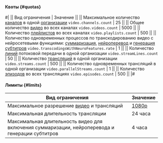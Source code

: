 #### Квоты {#quotas}

#|
|| Вид ограничения | Значение ||
|| Максимальное количество [каналов](../video/concepts/index.md#channels) в одной [организации](../organization/quickstart.md)
`video.channels.count` | 25 ||
|| Общее количество [видео](../video/concepts/videos.md) во всех каналах
`video.videos.count` | 5000 ||
|| Количество [плейлистов](../video/concepts/playlists.md) во всех каналах
`video.playlists.count` | 500 ||
|| Количество одновременных процессов по транскодированию видео с нейросетевыми функциями: [суммаризация](../video/concepts/videos.md#summarization), [нейроперевод](../video/concepts/videos.md#stranslation) и [генерация субтитров](../video/concepts/videos.md#subtitles)
`video.transcodingsWithNeuroFeatures.rate` | 1 ||
|| Количество [линий](../video/concepts/streams.md#lines) потоковой передачи в одной организации
`video.streamLines.count` | 50 ||
|| Количество [трансляций](../video/concepts/streams.md) в одной организации
`video.streams.count` | 500 ||
|| Количество одновременных трансляций в одной организации
`video.parallelStreams.count` | 1 ||
|| Количество [эпизодов](../video/concepts/streams.md#episodes) во всех трансляциях
`video.episodes.count` | 500 ||
|#

#### Лимиты {#limits}

**Вид ограничения** | **Значение**
----- | -----
Максимальное разрешение [видео](../video/concepts/videos.md) и трансляций | [1080p](https://en.wikipedia.org/wiki/1080p)
Максимальная длительность трансляции | 24 часа
Максимальная длительность видео для включения суммаризации, нейроперевода и генерации субтитров | 4 часа